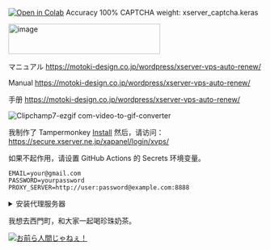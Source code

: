 [![Open in Colab](https://colab.research.google.com/assets/colab-badge.svg)](https://colab.research.google.com/drive/1l1fAyDzNSSCVOF_JBpXRp2b3SHuI5bz6?usp=sharing) Accuracy 100% CAPTCHA weight: xserver_captcha.keras

<img width="300" height="60" alt="image" src="https://github.com/user-attachments/assets/f3db034f-1b1b-4983-9f9a-06a3aeb1b64e" />

マニュアル
https://motoki-design.co.jp/wordpress/xserver-vps-auto-renew/

Manual
https://motoki-design.co.jp/wordpress/xserver-vps-auto-renew/

手册
https://motoki-design.co.jp/wordpress/xserver-vps-auto-renew/

![Clipchamp7-ezgif com-video-to-gif-converter](https://github.com/user-attachments/assets/745a85ef-0d5a-4532-9774-3b7fcb2c8b52)

我制作了 Tampermonkey [Install](https://raw.githubusercontent.com/GitHub30/extend-vps-exp/refs/heads/main/renew.user.js) 然后，请访问：https://secure.xserver.ne.jp/xapanel/login/xvps/

如果不起作用，请设置 GitHub Actions 的 Secrets 环境变量。

```env
EMAIL=your@gmail.com
PASSWORD=yourpassword
PROXY_SERVER=http://user:password@example.com:8888
```

<details><summary>安装代理服务器</summary>

```bash
apt update
apt install -y tinyproxy
echo Allow 0.0.0.0/0 >> /etc/tinyproxy/tinyproxy.conf
echo BasicAuth user password >> /etc/tinyproxy/tinyproxy.conf
systemctl restart tinyproxy
systemctl status tinyproxy
```
</details>

我想去西門町，和大家一起喝珍珠奶茶。

[![お前ら人間じゃねぇ！](https://img.youtube.com/vi/z2xJgyf5Nu0/hqdefault.jpg)](https://www.youtube.com/watch?v=z2xJgyf5Nu0 "お前ら人間じゃねぇ！")
